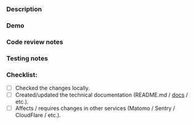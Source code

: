 <!--- If any section below doesn't make sense for your pull request, delete it please. -->

### Description

<!--- Briefly note most valuable changes in what you did and why we need it, even if the task was described in detail in the task tracker. -->

### Demo

<!--- If thee are visual changes, attach a link to a specific section on preview stand / add screenshots / record a [loom](https://www.loom.com/). -->

### Code review notes

<!--- Describe all uncertain decisions you made code-wise, e.g. readability vs performance. -->

### Testing notes

<!--- List all possible edge cases and how to test them. -->

### Checklist:

- [ ]  Checked the changes locally.
- [ ]  Created/updated the technical documentation (README.md / [docs](https://docs.lido.fi/) / etc.).
- [ ]  Affects / requires changes in other services (Matomo / Sentry / CloudFlare / etc.).
